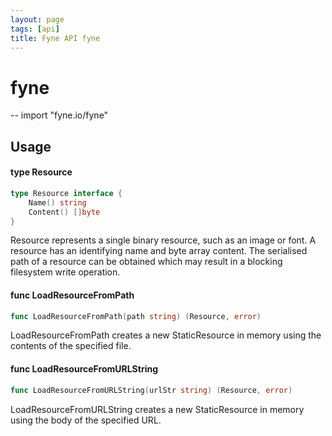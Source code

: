 ```yaml
---
layout: page
tags: [api]
title: Fyne API fyne
---
```


# fyne
--
    import "fyne.io/fyne"

## Usage

#### type Resource

```go
type Resource interface {
	Name() string
	Content() []byte
}
```

Resource represents a single binary resource, such as an image or font. A
resource has an identifying name and byte array content. The serialised path of
a resource can be obtained which may result in a blocking filesystem write
operation.

#### func  LoadResourceFromPath

```go
func LoadResourceFromPath(path string) (Resource, error)
```
LoadResourceFromPath creates a new StaticResource in memory using the contents
of the specified file.

#### func  LoadResourceFromURLString

```go
func LoadResourceFromURLString(urlStr string) (Resource, error)
```
LoadResourceFromURLString creates a new StaticResource in memory using the body
of the specified URL.
